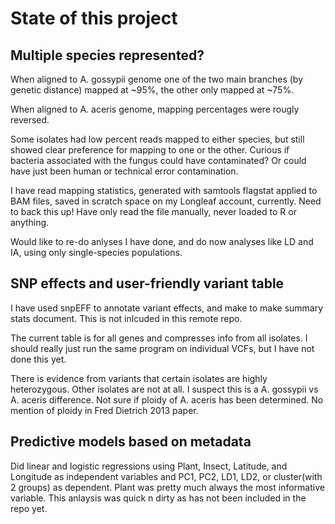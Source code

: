 # State of this project

## Multiple species represented?
When aligned to A. gossypii genome one of the two main branches (by genetic distance) mapped at ~95%, the other only mapped at ~75%.

When aligned to A. aceris genome, mapping percentages were rougly reversed.

Some isolates had low percent reads mapped to either species, but still showed clear preference for mapping to one or the other. Curious if bacteria associated with the fungus could have contaminated? Or could have just been human or technical error contamination.

I have read mapping statistics, generated with samtools flagstat applied to BAM files, saved in scratch space on my Longleaf account, currently. Need to back this up! Have only read the file manually, never loaded to R or anything. 

Would like to re-do anlyses I have done, and do now analyses like LD and IA, using only single-species populations. 

## SNP effects and user-friendly variant table
I have used snpEFF to annotate variant effects, and make to make summary stats document. This is not inlcuded in this remote repo.

The current table is for all genes and compresses info from all isolates. I should really just run the same program on individual VCFs, but I have not done this yet. 

There is evidence from variants that certain isolates are highly heterozygous. Other isolates are not at all. I suspect this is a A. gossypii vs A. aceris difference. Not sure if ploidy of A. aceris has been determined. No mention of ploidy in Fred Dietrich 2013 paper. 

## Predictive models based on metadata

Did linear and logistic regressions using Plant, Insect, Latitude, and Longitude as independent variables and PC1, PC2, LD1, LD2, or cluster(with 2 groups) as dependent. Plant was pretty much always the most informative variable. This anlaysis was quick n dirty as has not been included in the repo yet. 
